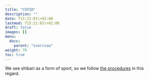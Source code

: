 ```yaml
---
title: "COVID"
description: ""
date: T15:21:01\+02:00
lastmod: T15:21:01\+02:00
draft: false
images: []
menu: 
  docs:
    parent: "overview"
weight: 70
toc: true
---
```

We see shibari as a form of sport, so we follow [the procedures](https://www.sport.vlaanderen/media/17493/protocol-sportkampen-en-sportstages_25-juni.pdf) in this regard.